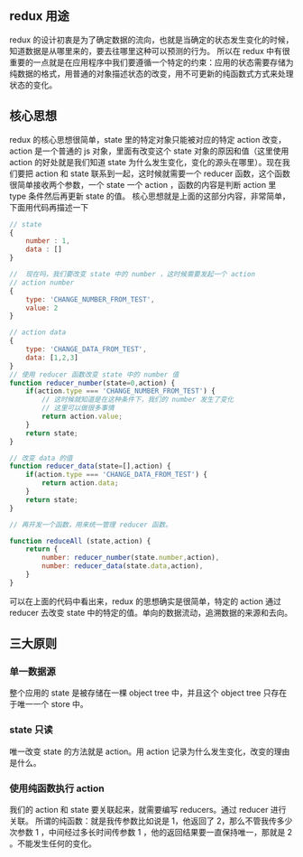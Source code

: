 ## redux 用途

redux 的设计初衷是为了确定数据的流向，也就是当确定的状态发生变化的时候，知道数据是从哪里来的，要去往哪里这种可以预测的行为。
所以在 redux 中有很重要的一点就是在应用程序中我们要遵循一个特定的约束：应用的状态需要存储为纯数据的格式，用普通的对象描述状态的改变，用不可更新的纯函数式方式来处理状态的变化。

## 核心思想

redux 的核心思想很简单，state 里的特定对象只能被对应的特定 action 改变，action 是一个普通的 js 对象，里面有改变这个 state 对象的原因和值（这里使用 action 的好处就是我们知道 state 为什么发生变化，变化的源头在哪里）。现在我们要把 action 和 state 联系到一起，这时候就需要一个 reducer 函数，这个函数很简单接收两个参数，一个 state 一个 action ，函数的内容是判断 action 里 type 条件然后再更新 state 的值。
核心思想就是上面的这部分内容，非常简单，下面用代码再描述一下

```js
// state
{
    number : 1,
    data : []
}

//  现在吗，我们要改变 state 中的 number ，这时候需要发起一个 action
// action number
{
    type: 'CHANGE_NUMBER_FROM_TEST',
    value: 2
}

// action data
{
    type: 'CHANGE_DATA_FROM_TEST',
    data: [1,2,3]
}
// 使用 reducer 函数改变 state 中的 number 值
function reducer_number(state=0,action) {
    if(action.type === 'CHANGE_NUMBER_FROM_TEST') {
        // 这时候就知道是在这种条件下，我们的 number 发生了变化
        // 这里可以做很多事情
        return action.value;
    }
    return state;
}

// 改变 data 的值
function reducer_data(state=[],action) {
    if(action.type === 'CHANGE_DATA_FROM_TEST') {
        return action.data;
    }
    return state;
}

// 再开发一个函数，用来统一管理 reducer 函数。

function reduceAll (state,action) {
    return {
        number: reducer_number(state.number,action),
        number: reducer_data(state.data,action),
    }
}
```

可以在上面的代码中看出来，redux 的思想确实是很简单，特定的 action 通过 reducer 去改变 state 中的特定的值。单向的数据流动，追溯数据的来源和去向。

## 三大原则

### 单一数据源

整个应用的 state 是被存储在一棵 object tree 中，并且这个 object tree 只存在于唯一一个 store 中。

### state 只读

唯一改变 state 的方法就是 action。用 action 记录为什么发生变化，改变的理由是什么。

### 使用纯函数执行 action

我们的 action 和 state 要关联起来，就需要编写 reducers。通过 reducer 进行关联。
所谓的纯函数：就是我传参数比如说是 1，他返回了 2，那么不管我传多少次参数 1 ，中间经过多长时间传参数 1 ，他的返回结果要一直保持唯一，那就是 2 。不能发生任何的变化。
